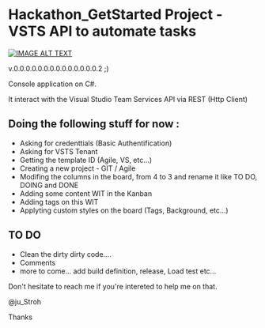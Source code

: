# Hackathon_GetStarted Project - VSTS API to automate tasks

[![IMAGE ALT TEXT](http://video.ch9.ms/ch9/37de/4395bf8a-391c-4aff-a66e-54fa702e37de/HackathonGitHubProjectFinal_512.jpg)](https://channel9.msdn.com/Blogs/TalkDevOps/Automate-tasks-on-VSTS-with-API-DevOps-Hackathon-Get-Started-Project/player "Automate tasks on VSTS with API ")

v.0.0.0.0.0.0.0.0.0.0.0.0.0.0.2     ;)

Console application on C#.

It interact with the Visual Studio Team Services API via REST (Http Client)

Doing the following stuff for now :
- 
- Asking for credenttials (Basic Authentification)
- Asking for VSTS Tenant
- Getting the template ID (Agile, VS, etc...)
- Creating a new project - GIT / Agile
- Modifing the columns in the board, from 4 to 3 and rename it like TO DO, DOING and DONE
- Adding some content WIT in the Kanban
- Adding tags on this WIT
- Applyting custom styles on the board (Tags, Background, etc...)


TO DO
- 
- Clean the dirty dirty code....
- Comments
- more to come... add build definition, release, Load test etc...

Don't hesitate to reach me if you're intereted to help me on that.

@ju_Stroh

Thanks
